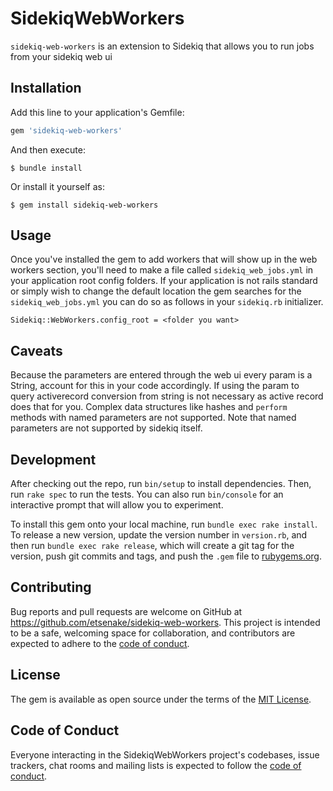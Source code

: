 # SidekiqWebWorkers

`sidekiq-web-workers` is an extension to Sidekiq that allows you to run jobs from your sidekiq web ui


## Installation

Add this line to your application's Gemfile:

```ruby
gem 'sidekiq-web-workers'
```

And then execute:

    $ bundle install

Or install it yourself as:

    $ gem install sidekiq-web-workers

## Usage

Once you've installed the gem to add workers that will show up in the web workers section, you'll need to make a file called `sidekiq_web_jobs.yml` in your application root config folders.
If your application is not rails standard or simply wish to change the default location the gem searches for the `sidekiq_web_jobs.yml` you can do so as follows in your `sidekiq.rb` initializer.

`Sidekiq::WebWorkers.config_root = <folder you want>`

## Caveats
Because the parameters are entered through the web ui every param is a String, account for this in your code accordingly. If using the param to query activerecord conversion from string is not necessary as active record does that for you.
Complex data structures like hashes and `perform` methods with named parameters are not supported. Note that named parameters are not supported by sidekiq itself.

## Development

After checking out the repo, run `bin/setup` to install dependencies. Then, run `rake spec` to run the tests. You can also run `bin/console` for an interactive prompt that will allow you to experiment.

To install this gem onto your local machine, run `bundle exec rake install`. To release a new version, update the version number in `version.rb`, and then run `bundle exec rake release`, which will create a git tag for the version, push git commits and tags, and push the `.gem` file to [rubygems.org](https://rubygems.org).

## Contributing

Bug reports and pull requests are welcome on GitHub at https://github.com/etsenake/sidekiq-web-workers. This project is intended to be a safe, welcoming space for collaboration, and contributors are expected to adhere to the [code of conduct](https://github.com/etsenake/sidekiq-web-workers/blob/master/CODE_OF_CONDUCT.md).


## License

The gem is available as open source under the terms of the [MIT License](https://opensource.org/licenses/MIT).

## Code of Conduct

Everyone interacting in the SidekiqWebWorkers project's codebases, issue trackers, chat rooms and mailing lists is expected to follow the [code of conduct](https://github.com/etsenake/sidekiq-web-workers/blob/master/CODE_OF_CONDUCT.md).
